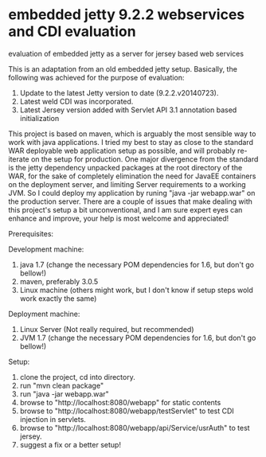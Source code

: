 embedded jetty 9.2.2 webservices and CDI evaluation 
=========================

evaluation of embedded jetty as a server for jersey based web services 


This is an adaptation from an old embedded jetty setup. Basically, the following was achieved for the purpose of evaluation:

1. Update to the latest Jetty version to date (9.2.2.v20140723).
2. Latest weld CDI was incorporated.
3. Latest Jersey version added with Servlet API 3.1 annotation based initialization

This project is based on maven, which is arguably the most sensible way to work with java applications. I tried my best to stay as close
to the standard WAR deployable web application setup as possible, and will probably re-iterate on the setup for production. One major divergence
from the standard is the jetty dependency unpacked packages at the root directory of the WAR, for the sake of completely elimination the need
for JavaEE containers on the deployment server, and limiting Server requirements to a working JVM. So I could deploy my application by runing "java -jar webapp.war" on the production server. There are a couple of issues that make dealing with this project's setup a bit unconventional, 
and I am sure expert eyes can enhance and improve, your help is most welcome and appreciated!

Prerequisites:

Development machine:

1. java 1.7  (change the necessary POM dependencies for 1.6, but don't go bellow!)
2. maven, preferably 3.0.5
3. Linux machine (others might work, but I don't know if setup steps wold work exactly the same)
 

Deployment machine:

1. Linux Server (Not really required, but recommended)
2. JVM 1.7 (change the necessary POM dependencies for 1.6, but don't go bellow!)


Setup:

1. clone the project, cd into directory.
2. run "mvn clean package"
3. run "java -jar webapp.war"
4. browse to  "http://localhost:8080/webapp"    for static contents
5. browse to  "http://localhost:8080/webapp/testServlet"    to test CDI injection in servlets.
6. browse to  "http://localhost:8080/webapp/api/Service/usrAuth"    to test jersey.
7. suggest a fix or a better setup!
